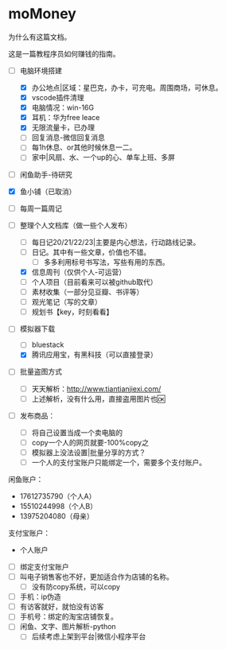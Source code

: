 # moMoney

为什么有这篇文档。

这是一篇教程序员如何赚钱的指南。

* [ ] 电脑环境搭建

  * [X] 办公地点|区域：星巴克，办卡，可充电。周围商场，可休息。
  * [X] vscode插件清理
  * [X] 电脑情况：win-16G
  * [X] 耳机：华为free leace
  * [X] 无限流量卡，已办理
  * [ ] 回复消息-微信回复消息
  * [ ] 每1h休息、or其他时候休息一二。
  * [ ] 家中|风扇、水、一个up的心、单车上班、多屏
* [ ] 闲鱼助手-待研究
* [X] 鱼小铺（已取消）
* [ ] 每周一篇周记
* [ ] 整理个人文档库（做一些个人发布）

  * [ ] 每日记20/21/22/23|主要是内心想法，行动路线记录。
  * [ ] 日记。其中有一些文章，价值也不错。
    * [ ] 多多利用标号书写法，写些有用的东西。
  * [X] 信息周刊（仅供个人-可运营）
  * [ ] 个人项目（目前看来可以被github取代）
  * [ ] 素材收集（一部分见豆瓣、书评等）
  * [ ] 观光笔记（写的文章）
  * [ ] 规划书【key，时刻看看】
* [ ] 模拟器下载

  * [ ] bluestack
  * [X] 腾讯应用宝，有黑科技（可以直接登录）
* [ ] 批量盗图方式

  * [ ] 天天解析：http://www.tiantianjiexi.com/
  * [ ] 上述解析，没有什么用，直接盗用图片也🆗
* [ ] 发布商品：

  * [ ] 将自己设置当成一个卖电脑的
  * [ ] copy一个人的网页就要-100%copy之
  * [ ] 模拟器上没法设置|批量分享的方式？
  * [ ] 一个人的支付宝账户只能绑定一个，需要多个支付账户。

闲鱼账户：

+ 17612735790（个人A）
+ 15510244998（个人B）
+ 13975204080（母亲）

支付宝账户：

+ 个人账户

+ [ ] 绑定支付宝账户
+ [ ] 叫电子销售客也不好，更加适合作为店铺的名称。
  + [ ] 没有防copy系统，可以copy
+ [ ] 手机：ip伪造
+ [ ] 有访客就好，就怕没有访客
+ [ ] 手机号：绑定的淘宝店铺恢复。
+ [ ] 闲鱼、文字、图片解析-python
  + [ ] 后续考虑上架到平台|微信小程序平台
